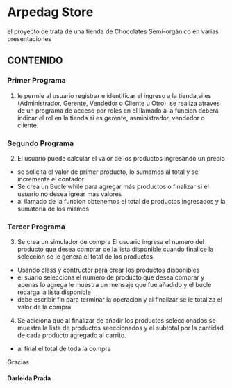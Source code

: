 # Arpedag Store 
el proyecto de trata de una tienda de Chocolates Semi-orgánico
en varias presentaciones 

## CONTENIDO 

### Primer Programa 
1. le permie al usuario registrar e identificar el ingreso a la tienda,si es (Administrador, Gerente, Vendedor o Cliente u Otro). 
se realiza atraves de un programa de acceso por roles 
en el llamado a la funcion deberá indicar el rol en la tienda si es gerente, asministrador, vendedor o cliente.  

### Segundo Programa 
2. El usuario puede calcular el valor de los productos ingresando un precio 
- se solicita el valor de primer producto, 
lo sumamos al total 
y se incrementa el contador 
- Se crea un Bucle while 
para agregar más productos o finalizar si el usuario no desea igrear mas valores 
- al llamado de la funcion 
obtenemos el total de productos ingresados y 
la sumatoria de los mismos

### Tercer Programa 
3. Se crea un simulador de compra 
El usuario ingresa el numero del producto que desea comprar de la lista disponible cuando finalice la selección se le genera el total de los productos.

- Usando class y contructor para crear los productos disponibles 
- el suario selecciona el numero de producto que desea comprar y apenas lo agrega le muestra un mensaje que fue añadido y el bucle recarga la lista disponible
- debe escribir fin para terminar la operacion y al finalizar se le totaliza el valor de la compra. 
4. Se adiciona que al finalizar de añadir los productos seleccionados 
    se muestra la lista de productos seeccionados y el subtotal por la cantidad de cada producto agregado al carrito. 

- al final el total de toda la compra
 
Gracias

#### Darleida Prada 



